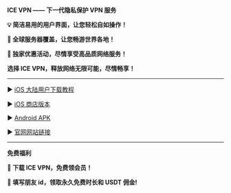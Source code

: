 **ICE VPN —— 下一代隐私保护 VPN 服务**

**💡 简洁易用的用户界面，让您轻松自如操作！**

**🌟 全球服务器覆盖，让您畅游世界各地！**

**🎁 独家优惠活动，尽情享受高品质网络服务！**

**选择 ICE VPN，释放网络无限可能，尽情畅享！**

****
▶️ [iOS 大陆用户下载教程](https://github.com/CatherineIce/ICE-VPN/blob/48bbdec0a0c1c41aaf05a89dffb8d91dd59aa5d3/iOS%20%E7%89%88%E6%9C%AC%E4%B8%8B%E8%BD%BD%E6%95%99%E7%A8%8B.pdf)

▶️ [iOS 商店版本](https://apps.apple.com/us/app/ice-vpn/id6447135613?l=zh-Hans-CN)

▶️ [Android APK](Ice_VPN_0.0.1_arm64-v8a_07071137.apk.zip)

▶️ [官网网站链接](www.icevpn.app)

***
**免费福利**

**🎁 下载 ICE VPN，免费领会员！**

**🎁 填写朋友 id，领取永久免费时长和 USDT 佣金!**
